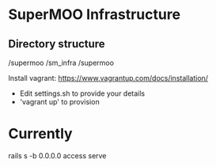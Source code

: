 # SuperMOO Infrastructure

## Directory structure
/supermoo
  /sm_infra 
  /supermoo


Install vagrant: https://www.vagrantup.com/docs/installation/

- Edit settings.sh to provide your details
- 'vagrant up' to provision

# Currently
rails s -b 0.0.0.0
access serve
